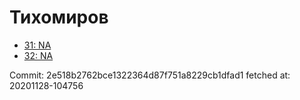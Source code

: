 # Тихомиров
- [31: NA](31.md)
- [32: NA](32.md)

Commit: 2e518b2762bce1322364d87f751a8229cb1dfad1
 fetched at: 20201128-104756
